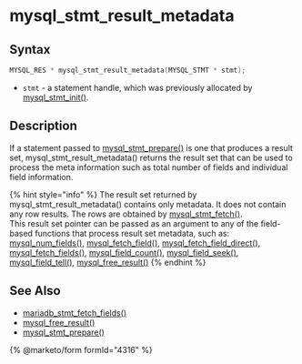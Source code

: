 # mysql\_stmt\_result\_metadata

## Syntax

```c
MYSQL_RES * mysql_stmt_result_metadata(MYSQL_STMT * stmt);
```

* `stmt` - a statement handle, which was previously allocated by [mysql\_stmt\_init()](mysql_stmt_init.md).

## Description

If a statement passed to [mysql\_stmt\_prepare()](mysql_stmt_prepare.md) is one that produces a result set, mysql\_stmt\_result\_metadata() returns the result set that can be used to process the meta information such as total number of fields and individual field information.

{% hint style="info" %}
The result set returned by mysql\_stmt\_result\_metadata() contains only metadata. It does not contain any row results. The rows are obtained by [mysql\_stmt\_fetch()](mysql_stmt_fetch.md).\
This result set pointer can be passed as an argument to any of the field-based functions that process result set metadata, such as: [mysql\_num\_fields()](../api-functions/mysql_num_fields.md), [mysql\_fetch\_field()](../api-functions/mysql_fetch_field.md), [mysql\_fetch\_field\_direct()](../api-functions/mysql_fetch_field_direct.md), [mysql\_fetch\_fields()](../api-functions/mysql_fetch_fields.md), [mysql\_field\_count()](../api-functions/mysql_field_count.md), [mysql\_field\_seek()](../api-functions/mysql_field_seek.md), [mysql\_field\_tell()](../api-functions/mysql_field_tell.md), [mysql\_free\_result()](../api-functions/mysql_free_result.md)
{% endhint %}

## See Also

* [mariadb\_stmt\_fetch\_fields()](mariadb_stmt_fetch_fields.md)
* [mysql\_free\_result()](../api-functions/mysql_free_result.md)
* [mysql\_stmt\_prepare()](mysql_stmt_prepare.md)


{% @marketo/form formId="4316" %}
